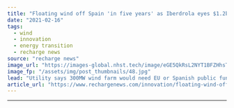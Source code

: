 ```yaml
---
title: "Floating wind off Spain 'in five years' as Iberdrola eyes $1.2bn offshore plan"
date: "2021-02-16"
tags: 
  - wind
  - innovation
  - energy transition
  - recharge news
source: "recharge news"
image_url: "https://images-global.nhst.tech/image/eGE5QkRsL2NYT1BFZHhsTnJsQ1RKWWZPalpMdTd1MjVELy9jV1JHZVI5dz0=/nhst/binary/61f5f5e598c57b2c6f25359161add7d5"
image_fp: "/assets/img/post_thumbnails/48.jpg"
lead: "Utility says 300MW wind farm would need EU or Spanish public funding to help underwrite massive capital cost"
article_url: "https://www.rechargenews.com/innovation/floating-wind-off-spain-in-five-years-as-iberdrola-eyes-1-2bn-offshore-plan/2-1-963705"
---
```


---
